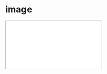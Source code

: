 <style>@import "components.css";</style>

# image

<iframe
  src="image/?src=wc:017_Great_blue_turaco_at_Kibale_forest_National_Park_Photo_by_Giles_Laurent.jpg"
  class="medium center box-shadow"
  allowfullscreen
></iframe>
